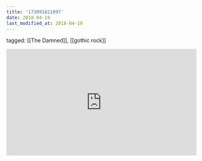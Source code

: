 ```yaml
---
title: '173091821097'
date: 2018-04-19
last_modified_at: 2018-04-19
---
```

tagged: [[The Damned]], [[gothic rock]]
<iframe allow="accelerometer; autoplay; clipboard-write; encrypted-media; gyroscope; picture-in-picture" allowfullscreen="" frameborder="0" height="281" id="youtube_iframe" src="https://www.youtube.com/embed/N8NL4RVOVig?feature=oembed&amp;enablejsapi=1&amp;origin=https://safe.txmblr.com&amp;wmode=opaque" width="500"></iframe>